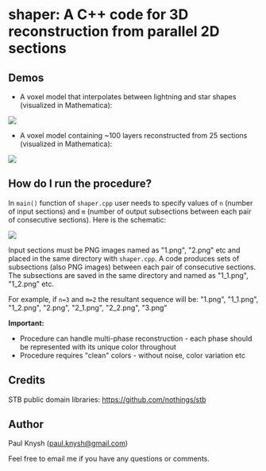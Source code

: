 # shaper: A C++ code for 3D reconstruction from parallel 2D sections

## Demos

* A voxel model that interpolates between lightning and star shapes (visualized in Mathematica):

<img src="http://i.imgur.com/arVf4Ct.png">

* A voxel model containing ~100 layers reconstructed from 25 sections (visualized in Mathematica):

<img src="http://i.imgur.com/cJqGgUL.png">

## How do I run the procedure?

In `main()` function of `shaper.cpp` user needs to specify values of `n` (number of input sections) and `m` (number of output subsections between each pair of consecutive sections). Here is the schematic:

<img src="http://i.imgur.com/65NgGKB.png">

Input sections must be PNG images named as "1.png", "2.png" etc and placed in the same directory with `shaper.cpp`. A code produces sets of subsections (also PNG images) between each pair of consecutive sections. The subsections are saved in the same directory and named as "1_1.png", "1_2.png" etc.

For example, if `n=3` and `m=2` the resultant sequence will be:
"1.png", "1_1.png", "1_2.png", "2.png", "2_1.png", "2_2.png", "3.png"

**Important:**
* Procedure can handle multi-phase reconstruction - each phase should be represented with its unique color throughout
* Procedure requires "clean" colors - without noise, color variation etc

## Credits

STB public domain libraries: https://github.com/nothings/stb

## Author

Paul Knysh (paul.knysh@gmail.com)

Feel free to email me if you have any questions or comments.
